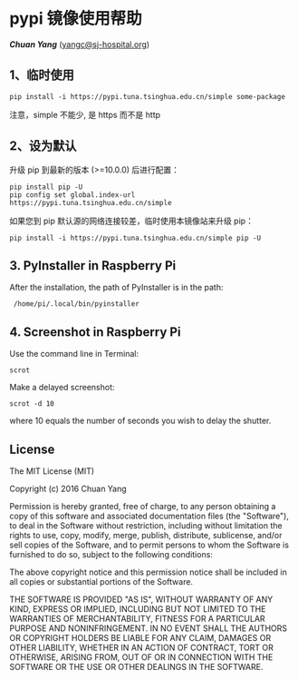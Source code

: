# pypi 镜像使用帮助
***Chuan Yang*** (<yangc@sj-hospital.org>)

## 1、临时使用
```
pip install -i https://pypi.tuna.tsinghua.edu.cn/simple some-package
```

注意，simple 不能少, 是 https 而不是 http

## 2、设为默认

升级 pip 到最新的版本 (>=10.0.0) 后进行配置：

```
pip install pip -U
pip config set global.index-url https://pypi.tuna.tsinghua.edu.cn/simple
```

如果您到 pip 默认源的网络连接较差，临时使用本镜像站来升级 pip：
```
pip install -i https://pypi.tuna.tsinghua.edu.cn/simple pip -U
```

## 3. PyInstaller in Raspberry Pi
After the installation, the path of PyInstaller is in the path:
```
 /home/pi/.local/bin/pyinstaller 
```

## 4. Screenshot in Raspberry Pi
Use the command line in Terminal:
```
scrot
```
Make a delayed screenshot:
```
scrot -d 10
```
where 10 equals the number of seconds you wish to delay the shutter.


## License
The MIT License (MIT)

Copyright (c) 2016 Chuan Yang

Permission is hereby granted, free of charge, to any person obtaining a copy
of this software and associated documentation files (the "Software"), to deal
in the Software without restriction, including without limitation the rights
to use, copy, modify, merge, publish, distribute, sublicense, and/or sell
copies of the Software, and to permit persons to whom the Software is
furnished to do so, subject to the following conditions:

The above copyright notice and this permission notice shall be included in all
copies or substantial portions of the Software.

THE SOFTWARE IS PROVIDED "AS IS", WITHOUT WARRANTY OF ANY KIND, EXPRESS OR
IMPLIED, INCLUDING BUT NOT LIMITED TO THE WARRANTIES OF MERCHANTABILITY,
FITNESS FOR A PARTICULAR PURPOSE AND NONINFRINGEMENT. IN NO EVENT SHALL THE
AUTHORS OR COPYRIGHT HOLDERS BE LIABLE FOR ANY CLAIM, DAMAGES OR OTHER
LIABILITY, WHETHER IN AN ACTION OF CONTRACT, TORT OR OTHERWISE, ARISING FROM,
OUT OF OR IN CONNECTION WITH THE SOFTWARE OR THE USE OR OTHER DEALINGS IN THE
SOFTWARE.
